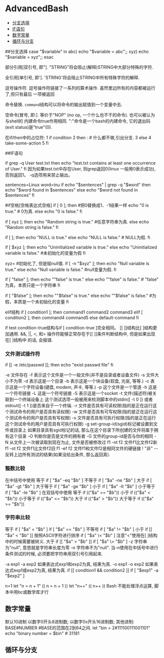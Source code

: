 # AdvancedBash

- [分支选择](#分支选择)
- [IF语句](#IF语句)
- [数字常量](#数字常量)
- [循环与分支](#循环与分支)

##分支选择
case "$variable" in
    abc) echo "\$variable = abc";;
    xyz) echo "\$variable = xyz";;
esac

部分引用[双引号, 即"]. "STRING"将会阻止(解释)STRING中大部分特殊的字符.

全引用[单引号, 即']. 'STRING'将会阻止STRING中所有特殊字符的解释.

逗号操作符. 逗号操作符链接了一系列的算术操作. 虽然里边所有的内容都被运行了,但只有最后
一项被返回

命令替换. `command`结构可以将命令的输出赋值到一个变量中去.

空命令[冒号, 即:]. 等价于"NOP" (no op, 一个什么也不干的命令). 也可以被认为与shell的
内建命令true作用相同. ":"命令是一个bash的内建命令, 它的退出码(exit
status)是"true"(0).


在if/then中的占位符:
1 if condition
2 then : # 什么都不做,引出分支.
3 else
4 take-some-action
5 fi

##IF语句

if grep -q User test.txt
then
    echo "test.txt contains at least one occurrence of User."
fi
因为如果test.txt中存在User, 则grep返回0(linux 一般用0表示成功), 否则返回1。
-q选项用来禁止输出。

sentences=Linux
word=inu
if echo "$sentences" | grep -q "$word"
then
    echo "$word found in $sentences"
else
    echo "$word not found in $sentences"
fi


 #if空格[空格表达式空格]
if [ 0 ]; then #把0替换成1、-1结果一样
    echo "0 is true."       # 0为真.
else
    echo "0 is false."
fi 

if [ xyz ]; then
    echo "Random string is true." #任意字符串为真.
else
    echo "Random string is false."
fi

if [ ]; then
    echo "NULL is true."
else
    echo "NULL is false."   # NULL为假.
fi 

if [ $xyz ]; then
    echo "Uninitialized variable is true."
else
    echo "Uninitialized variable is false." #未初始化的变量为假
fi

xyz= #初始化了, 但是赋null值.
if [ -n "$xyz" ]; then
    echo "Null variable is true."
else
    echo "Null variable is false."  #null变量为假.
fi 

if [ "false" ]; then
    echo "\"false\" is true."
else
    echo "\"false\" is false." # "false" 为真，本质只是一个字符串
fi

if [ "$false" ]; then
    echo "\"\$false\" is true."
else
    echo "\"\$false\" is false." #为假，本质是一个未初始化的变量
fi

elif结构
if [ condition1 ]; then
    command1
    command2
    command3
elif [ condition2 ]; then
    command4
    command5
else
    default-command
fi


if test condition-true结构与if [ condition-true ]完全相同。 
[[ ]]结构比[ ]结构更加通用.
&&, ||, <, 和> 操作符能够正常存在于[[ ]]条件判断结构中, 但是如果出现在[ ]结构中
的话, 会报错.

### 文件测试操作符
if [[ -e /etc/passwd ]]; then
    echo "exist passwd file"
fi

-e 文件存在
-f 表示这个文件是一个一般文件(并不是目录或者设备文件)
-s 文件大小不为零
-d 表示这是一个目录
-b 表示这是一个块设备(软盘, 光驱, 等等.)
-c 表示这是一个字符设备(键盘, modem, 声卡, 等等.)
-p 这个文件是一个管道
-h 这是一个符号链接
-L 这是一个符号链接
-S 表示这是一个socket
-t 文件(描述符)被关联到一个终端设备上
    这个测试选项一般被用来检测脚本中的stdin([ -t 0 ]) 或者stdout([ -t 1 ])是否来自于一个终端.
-r 文件是否具有可读权限(指的是正在运行这个测试命令的用户是否具有读权限)
-w 文件是否具有可写权限(指的是正在运行这个测试命令的用户是否具有写权限)
-x 文件是否具有可执行权限(指的是正在运行这个测试命令的用户是否具有可执行权限)
-g set-group-id(sgid)标记被设置到文件或目录上
如果目录具有sgid标记的话, 那么在这个目录下所创建的文件将属于拥有这个目录
-O 判断你是否是文件的拥有者
-G 文件的group-id是否与你的相同
-N 从文件上一次被读取到现在为止, 文件是否被修改过
f1 -nt f2 文件f1比文件f2新
f1 -ot f2 文件f1比文件f2旧
f1 -ef f2 文件f1和文件f2是相同文件的硬链接
!  "非" -- 反转上边所有测试的结果(如果没给出条件, 那么返回真).

### 整数比较
在中括号中使用
等于        if [ "$a" -eq "$b" ]
不等于      if [ "$a" -ne "$b" ]
大于        if [ "$a" -gt "$b" ]
大于等于    if [ "$a" -ge "$b" ]
小于        if [ "$a" -lt "$b" ]
小于等于    if [ "$a" -le "$b" ]
在双括号中使用
等于        if (("$a" == "$b"))
小于        if (("$a" < "$b"))
小于等于    if (("$a" <= "$b"))
大于        if (("$a" > "$b"))
大于等于    if (("$a" >= "$b"))


### 字符串比较
等于        if [ "$a" = "$b" ]
            if [ "$a" == "$b" ]
不等号      if [ "$a" != "$b" ]
小于        if [[ "$a" < "$b" ]] 按照ASCII字符进行排序 
            if [ "$a" \< "$b" ]  注意"<"使用在[ ]结构中的时候需要被转义.
大于        if [[ "$a" > "$b" ]]
            if [ "$a" \> "$b" ]
-z 字符串为"null", 意思就是字符串长度为零 
-n 字符串不为"null".  当-n使用在中括号中进行条件测试的时候, 必须要把字符串用双引号引用起来.

-a exp1 -a exp2 如果表达式exp1和exp2为真, 结果为真.
-o exp1 -o exp2 如果表达式exp1或exp2为真, 结果为真.
if [[ condition1 && condition2 ]]
if [ "$exp1" -a "$exp2" ]

n=1
let "n = n + 1"
(( n = n + 1 ))
let "n++"
(( n++ ))
Bash 不能处理浮点运算, 脚本中用bc或数学库才行

## 数字常量
默认10进制
以数字0开头8进制数;
以数字0x开头16进制数;
其他进制: BASE#NUMBER
 #BASE的范围在2到64之间.
let "bin = 2#111100111001101"
echo "binary number = $bin" # 31181

## 循环与分支
